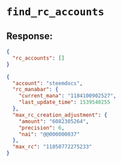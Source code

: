 # `find_rc_accounts`



## Response: 

```json
{
  "rc_accounts": []
}

```

```json
{ 
  "account": "steemdocs",
  "rc_manabar": { 
    "current_mana": "1184100902527", 
    "last_update_time": 1539540255 
  },
  "max_rc_creation_adjustment": { 
    "amount": "6082305264", 
    "precision": 6, 
    "nai": "@@000000037" 
  },
  "max_rc": "11050772275233" 
} 
```
